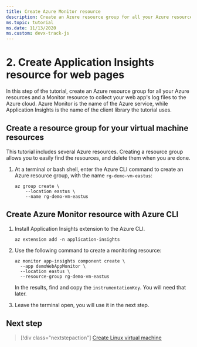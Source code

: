 ```yaml
---
title: Create Azure Monitor resource
description: Create an Azure resource group for all your Azure resources and a Monitor resource to collect your web app's log files to the Azure cloud. Azure Monitor is the name of the Azure service, while Application Insights is the name of the client library the tutorial uses.
ms.topic: tutorial
ms.date: 11/13/2020
ms.custom: devx-track-js
---
```


# 2. Create Application Insights resource for web pages

In this step of the tutorial, create an Azure resource group for all your Azure resources and a Monitor resource to collect your web app's log files to the Azure cloud. Azure Monitor is the name of the Azure service, while Application Insights is the name of the client library the tutorial uses. 

## Create a resource group for your virtual machine resources

This tutorial includes several Azure resources. Creating a resource group allows you to easily find the resources, and delete them when you are done.

1. At a terminal or bash shell, enter the Azure CLI command to create an Azure resource group, with the name `rg-demo-vm-eastus`:

    ```azurecli
    az group create \
        --location eastus \
        --name rg-demo-vm-eastus 
    ```

## Create Azure Monitor resource with Azure CLI

1. Install Application Insights extension to the Azure CLI.

    ```azurecli
    az extension add -n application-insights
    ```

1. Use the following command to create a monitoring resource:


    ```azurecli
    az monitor app-insights component create \
      --app demoWebAppMonitor \
      --location eastus \
      --resource-group rg-demo-vm-eastus
    ```

    In the results, find and copy the `instrumentationKey`. You will need that later. 

1. Leave the terminal open, you will use it in the next step.

## Next step

> [!div class="nextstepaction"]
> [Create Linux virtual machine](create-linux-virtual-machine-azure-cli.md) 
